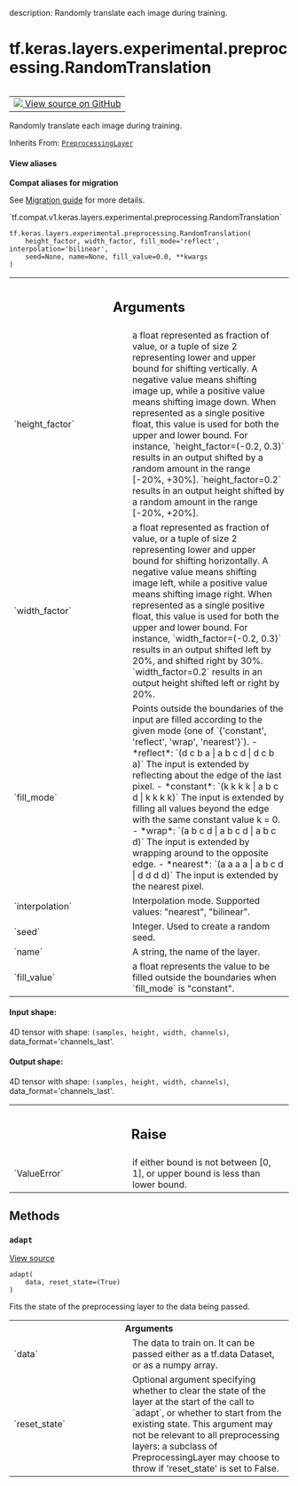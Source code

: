 description: Randomly translate each image during training.

<div itemscope itemtype="http://developers.google.com/ReferenceObject">
<meta itemprop="name" content="tf.keras.layers.experimental.preprocessing.RandomTranslation" />
<meta itemprop="path" content="Stable" />
<meta itemprop="property" content="__init__"/>
<meta itemprop="property" content="__new__"/>
<meta itemprop="property" content="adapt"/>
</div>

# tf.keras.layers.experimental.preprocessing.RandomTranslation

<!-- Insert buttons and diff -->

<table class="tfo-notebook-buttons tfo-api nocontent" align="left">
<td>
  <a target="_blank" href="https://github.com/tensorflow/tensorflow/blob/r2.4/tensorflow/python/keras/layers/preprocessing/image_preprocessing.py#L437-L588">
    <img src="https://www.tensorflow.org/images/GitHub-Mark-32px.png" />
    View source on GitHub
  </a>
</td>
</table>



Randomly translate each image during training.

Inherits From: [`PreprocessingLayer`](../../../../../tf/keras/layers/experimental/preprocessing/PreprocessingLayer.md)

<section class="expandable">
  <h4 class="showalways">View aliases</h4>
  <p>
<b>Compat aliases for migration</b>
<p>See
<a href="https://www.tensorflow.org/guide/migrate">Migration guide</a> for
more details.</p>
<p>`tf.compat.v1.keras.layers.experimental.preprocessing.RandomTranslation`</p>
</p>
</section>

<pre class="devsite-click-to-copy prettyprint lang-py tfo-signature-link">
<code>tf.keras.layers.experimental.preprocessing.RandomTranslation(
    height_factor, width_factor, fill_mode='reflect', interpolation='bilinear',
    seed=None, name=None, fill_value=0.0, **kwargs
)
</code></pre>



<!-- Placeholder for "Used in" -->


<!-- Tabular view -->
 <table class="responsive fixed orange">
<colgroup><col width="214px"><col></colgroup>
<tr><th colspan="2"><h2 class="add-link">Arguments</h2></th></tr>

<tr>
<td>
`height_factor`
</td>
<td>
a float represented as fraction of value, or a tuple
of size 2 representing lower and upper bound for shifting vertically.
A negative value means shifting image up, while a positive value
means shifting image down. When represented as a single positive float,
this value is used for both the upper and lower bound. For instance,
`height_factor=(-0.2, 0.3)` results in an output shifted by a random
amount in the range [-20%, +30%].
`height_factor=0.2` results in an output height shifted by a random
amount in the range [-20%, +20%].
</td>
</tr><tr>
<td>
`width_factor`
</td>
<td>
a float represented as fraction of value, or a tuple
of size 2 representing lower and upper bound for shifting horizontally.
A negative value means shifting image left, while a positive value
means shifting image right. When represented as a single positive float,
this value is used for both the upper and lower bound. For instance,
`width_factor=(-0.2, 0.3)` results in an output shifted left by 20%, and
shifted right by 30%.
`width_factor=0.2` results in an output height shifted left or right
by 20%.
</td>
</tr><tr>
<td>
`fill_mode`
</td>
<td>
Points outside the boundaries of the input are filled according
to the given mode (one of `{'constant', 'reflect', 'wrap', 'nearest'}`).
- *reflect*: `(d c b a | a b c d | d c b a)`
The input is extended by reflecting about the edge of the last pixel.
- *constant*: `(k k k k | a b c d | k k k k)`
The input is extended by filling all values beyond the edge with the
same constant value k = 0.
- *wrap*: `(a b c d | a b c d | a b c d)`
The input is extended by wrapping around to the opposite edge.
- *nearest*: `(a a a a | a b c d | d d d d)`
The input is extended by the nearest pixel.
</td>
</tr><tr>
<td>
`interpolation`
</td>
<td>
Interpolation mode. Supported values: "nearest", "bilinear".
</td>
</tr><tr>
<td>
`seed`
</td>
<td>
Integer. Used to create a random seed.
</td>
</tr><tr>
<td>
`name`
</td>
<td>
A string, the name of the layer.
</td>
</tr><tr>
<td>
`fill_value`
</td>
<td>
a float represents the value to be filled outside the
boundaries when `fill_mode` is "constant".
</td>
</tr>
</table>



#### Input shape:

4D tensor with shape: `(samples, height, width, channels)`,
  data_format='channels_last'.



#### Output shape:

4D tensor with shape: `(samples, height, width, channels)`,
  data_format='channels_last'.



<!-- Tabular view -->
 <table class="responsive fixed orange">
<colgroup><col width="214px"><col></colgroup>
<tr><th colspan="2"><h2 class="add-link">Raise</h2></th></tr>

<tr>
<td>
`ValueError`
</td>
<td>
if either bound is not between [0, 1], or upper bound is
less than lower bound.
</td>
</tr>
</table>



## Methods

<h3 id="adapt"><code>adapt</code></h3>

<a target="_blank" href="https://github.com/tensorflow/tensorflow/blob/r2.4/tensorflow/python/keras/engine/base_preprocessing_layer.py#L53-L66">View source</a>

<pre class="devsite-click-to-copy prettyprint lang-py tfo-signature-link">
<code>adapt(
    data, reset_state=(True)
)
</code></pre>

Fits the state of the preprocessing layer to the data being passed.


<!-- Tabular view -->
 <table class="responsive fixed orange">
<colgroup><col width="214px"><col></colgroup>
<tr><th colspan="2">Arguments</th></tr>

<tr>
<td>
`data`
</td>
<td>
The data to train on. It can be passed either as a tf.data
Dataset, or as a numpy array.
</td>
</tr><tr>
<td>
`reset_state`
</td>
<td>
Optional argument specifying whether to clear the state of
the layer at the start of the call to `adapt`, or whether to start
from the existing state. This argument may not be relevant to all
preprocessing layers: a subclass of PreprocessingLayer may choose to
throw if 'reset_state' is set to False.
</td>
</tr>
</table>





